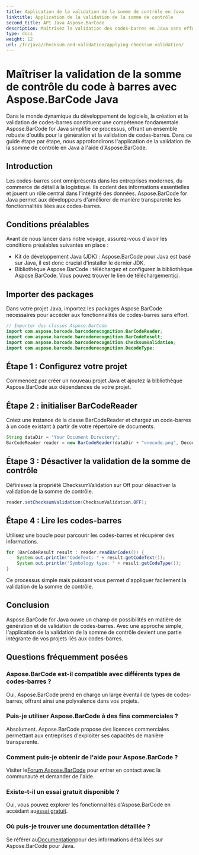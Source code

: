 ```yaml
---
title: Application de la validation de la somme de contrôle en Java
linktitle: Application de la validation de la somme de contrôle
second_title: API Java Aspose.BarCode
description: Maîtrisez la validation des codes-barres en Java sans effort avec Aspose.BarCode. Guide étape par étape pour la validation de la somme de contrôle. Boostez l'intégrité des données de votre logiciel !
type: docs
weight: 12
url: /fr/java/checksum-and-validation/applying-checksum-validation/
---
```

# Maîtriser la validation de la somme de contrôle du code à barres avec Aspose.BarCode Java

Dans le monde dynamique du développement de logiciels, la création et la validation de codes-barres constituent une compétence fondamentale. Aspose.BarCode for Java simplifie ce processus, offrant un ensemble robuste d'outils pour la génération et la validation de codes-barres. Dans ce guide étape par étape, nous approfondirons l'application de la validation de la somme de contrôle en Java à l'aide d'Aspose.BarCode.

## Introduction

Les codes-barres sont omniprésents dans les entreprises modernes, du commerce de détail à la logistique. Ils codent des informations essentielles et jouent un rôle central dans l’intégrité des données. Aspose.BarCode for Java permet aux développeurs d'améliorer de manière transparente les fonctionnalités liées aux codes-barres.

## Conditions préalables

Avant de nous lancer dans notre voyage, assurez-vous d'avoir les conditions préalables suivantes en place :

- Kit de développement Java (JDK) : Aspose.BarCode pour Java est basé sur Java, il est donc crucial d'installer le dernier JDK.
-  Bibliothèque Aspose.BarCode : téléchargez et configurez la bibliothèque Aspose.BarCode. Vous pouvez trouver le lien de téléchargement[ici](https://releases.aspose.com/barcode/java/).

## Importer des packages

Dans votre projet Java, importez les packages Aspose.BarCode nécessaires pour accéder aux fonctionnalités de codes-barres sans effort.

```java
// Importer des classes Aspose.BarCode
import com.aspose.barcode.barcoderecognition.BarCodeReader;
import com.aspose.barcode.barcoderecognition.BarCodeResult;
import com.aspose.barcode.barcoderecognition.ChecksumValidation;
import com.aspose.barcode.barcoderecognition.DecodeType;
```

## Étape 1 : Configurez votre projet

Commencez par créer un nouveau projet Java et ajoutez la bibliothèque Aspose.BarCode aux dépendances de votre projet.

## Étape 2 : initialiser BarCodeReader

Créez une instance de la classe BarCodeReader et chargez un code-barres à un code existant à partir de votre répertoire de documents.

```java
String dataDir = "Your Document Directory";
BarCodeReader reader = new BarCodeReader(dataDir + "onecode.png", DecodeType.ONE_CODE);
```

## Étape 3 : Désactiver la validation de la somme de contrôle

Définissez la propriété ChecksumValidation sur Off pour désactiver la validation de la somme de contrôle.

```java
reader.setChecksumValidation(ChecksumValidation.OFF);
```

## Étape 4 : Lire les codes-barres

Utilisez une boucle pour parcourir les codes-barres et récupérer des informations.

```java
for (BarCodeResult result : reader.readBarCodes()) {
    System.out.println("CodeText: " + result.getCodeText());
    System.out.println("Symbology type: " + result.getCodeType());
}
```

Ce processus simple mais puissant vous permet d'appliquer facilement la validation de la somme de contrôle.

## Conclusion

Aspose.BarCode for Java ouvre un champ de possibilités en matière de génération et de validation de codes-barres. Avec une approche simple, l'application de la validation de la somme de contrôle devient une partie intégrante de vos projets liés aux codes-barres.

## Questions fréquemment posées

### Aspose.BarCode est-il compatible avec différents types de codes-barres ?
Oui, Aspose.BarCode prend en charge un large éventail de types de codes-barres, offrant ainsi une polyvalence dans vos projets.

### Puis-je utiliser Aspose.BarCode à des fins commerciales ?
Absolument. Aspose.BarCode propose des licences commerciales permettant aux entreprises d'exploiter ses capacités de manière transparente.

### Comment puis-je obtenir de l'aide pour Aspose.BarCode ?
 Visiter le[Forum Aspose.BarCode](https://forum.aspose.com/c/barcode/13) pour entrer en contact avec la communauté et demander de l'aide.

### Existe-t-il un essai gratuit disponible ?
 Oui, vous pouvez explorer les fonctionnalités d'Aspose.BarCode en accédant au[essai gratuit](https://releases.aspose.com/).

### Où puis-je trouver une documentation détaillée ?
 Se référer au[Documentation](https://reference.aspose.com/barcode/java/)pour des informations détaillées sur Aspose.BarCode pour Java.

